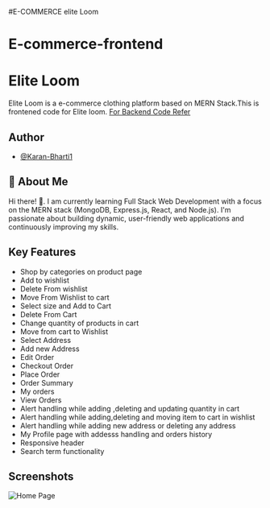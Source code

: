 #E-COMMERCE
elite Loom
# E-commerce-frontend

# Elite Loom 


Elite Loom is a e-commerce clothing platform based on MERN Stack.This is frontened code for Elite loom.
[For Backend Code Refer](https://github.com/Karan-Bharti1/Elite-loom-backend)

## Author

- [@Karan-Bharti1](https://github.com/Karan-Bharti1)





## 🚀 About Me
Hi there! 👋.
I am currently learning Full Stack Web Development with a focus on the MERN stack (MongoDB, Express.js, React, and Node.js). I'm passionate about building dynamic, user-friendly web applications and continuously improving my skills.




## Key Features



- Shop by categories on product page
- Add to wishlist
- Delete From wishlist
- Move From Wishlist to cart
- Select size and Add to Cart
- Delete From Cart
- Change quantity of products in cart
- Move from cart to Wishlist
- Select Address
- Add new Address
- Edit Order
- Checkout Order
- Place Order
- Order Summary
- My orders
- View Orders
- Alert handling while adding ,deleting and updating quantity in cart
- Alert handling while adding,deleting and moving item to cart in wishlist
- Alert handling while adding new address or deleting any address
- My Profile page with addesss handling and orders history
- Responsive header
- Search term functionality 

## Screenshots


![Home Page](https://github.com/user-attachments/assets/f0e7e499-92df-4eb3-95ac-05a3afe2b40b)



